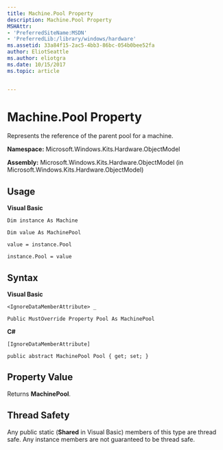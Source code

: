 ```yaml
---
title: Machine.Pool Property
description: Machine.Pool Property
MSHAttr:
- 'PreferredSiteName:MSDN'
- 'PreferredLib:/library/windows/hardware'
ms.assetid: 33a84f15-2ac5-4bb3-86bc-054b0bee52fa
author: EliotSeattle
ms.author: eliotgra
ms.date: 10/15/2017
ms.topic: article


---
```


# Machine.Pool Property


Represents the reference of the parent pool for a machine.

**Namespace:** Microsoft.Windows.Kits.Hardware.ObjectModel

**Assembly:** Microsoft.Windows.Kits.Hardware.ObjectModel (in Microsoft.Windows.Kits.Hardware.ObjectModel)

## <span id="Usage"></span><span id="usage"></span><span id="USAGE"></span>Usage


**Visual Basic**

`Dim instance As Machine`

`Dim value As MachinePool`

`value = instance.Pool`

`instance.Pool = value`

## <span id="Syntax"></span><span id="syntax"></span><span id="SYNTAX"></span>Syntax


**Visual Basic**

`<IgnoreDataMemberAttribute> _`

`Public MustOverride Property Pool As MachinePool`

**C#**

`[IgnoreDataMemberAttribute]`

`public abstract MachinePool Pool { get; set; }`

## <span id="Property_Value"></span><span id="property_value"></span><span id="PROPERTY_VALUE"></span>Property Value


Returns **MachinePool**.

## <span id="Thread_Safety"></span><span id="thread_safety"></span><span id="THREAD_SAFETY"></span>Thread Safety


Any public static (**Shared** in Visual Basic) members of this type are thread safe. Any instance members are not guaranteed to be thread safe.

 

 






